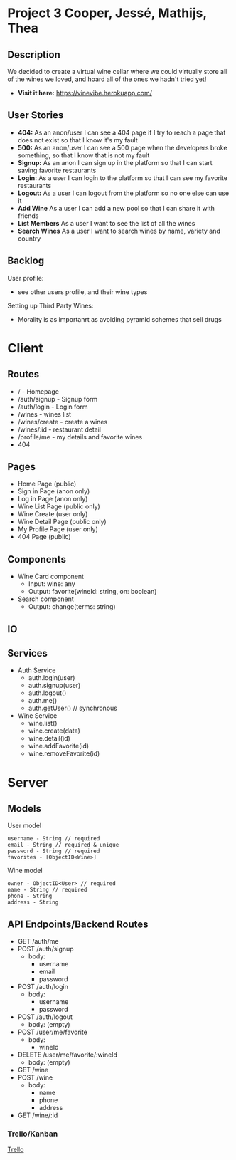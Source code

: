 # Project 3 Cooper, Jessé, Mathijs, Thea

## Description

We decided to create a virtual wine cellar where we could virtually store all of the wines we loved, and hoard all of the ones we hadn't tried yet!
- **Visit it here:** https://vinevibe.herokuapp.com/ 

## User Stories

-  **404:** As an anon/user I can see a 404 page if I try to reach a page that does not exist so that I know it's my fault
-  **500:** As an anon/user I can see a 500 page when the developers broke something, so that I know that is not my fault
-  **Signup:** As an anon I can sign up in the platform so that I can start saving favorite restaurants
-  **Login:** As a user I can login to the platform so that I can see my favorite restaurants
-  **Logout:** As a user I can logout from the platform so no one else can use it
-  **Add Wine** As a user I can add a new pool so that I can share it with friends
-  **List Members** As a user I want to see the list of all the wines 
-  **Search Wines** As a user I want to search wines by name, variety and country

## Backlog

User profile:
- see other users profile, and their wine types

Setting up Third Party Wines:
- Morality is as importanrt as avoiding pyramid schemes that sell drugs
  
# Client

## Routes

- / - Homepage
- /auth/signup - Signup form
- /auth/login - Login form
- /wines - wines list
- /wines/create - create a wines
- /wines/:id - restaurant detail
- /profile/me - my details and favorite wines
- 404

## Pages

- Home Page (public)
- Sign in Page (anon only)
- Log in Page (anon only)
- Wine List Page (public only)
- Wine Create (user only)
- Wine Detail Page (public only)
- My Profile Page (user only)
- 404 Page (public)

## Components

- Wine Card component
  - Input: wine: any
  - Output: favorite(wineId: string, on: boolean)
- Search component
  - Output: change(terms: string)

## IO


## Services

- Auth Service
  - auth.login(user)
  - auth.signup(user)
  - auth.logout()
  - auth.me()
  - auth.getUser() // synchronous
- Wine Service
  - wine.list()
  - wine.create(data)
  - wine.detail(id)
  - wine.addFavorite(id)
  - wine.removeFavorite(id)   

# Server

## Models

User model

```
username - String // required
email - String // required & unique
password - String // required
favorites - [ObjectID<Wine>]
```

Wine model

```
owner - ObjectID<User> // required
name - String // required
phone - String
address - String
```

## API Endpoints/Backend Routes

- GET /auth/me
- POST /auth/signup
  - body:
    - username
    - email
    - password
- POST /auth/login
  - body:
    - username
    - password
- POST /auth/logout
  - body: (empty)
- POST /user/me/favorite
  - body:
    - wineId
- DELETE /user/me/favorite/:wineId
  - body: (empty)
- GET /wine
- POST /wine
  - body:
    - name
    - phone
    - address
- GET /wine/:id

### Trello/Kanban

[Trello](https://trello.com/b/ClH5Bn4q/project-3) 
